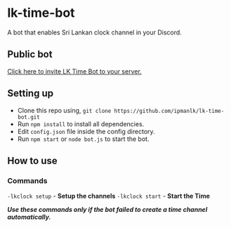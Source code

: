 # lk-time-bot
A bot that enables Sri Lankan clock channel in your Discord.

## Public bot
[Click here to invite LK Time Bot to your server.](https://discordapp.com/oauth2/authorize/?permissions=8&scope=bot&client_id=580814511657844737)

## Setting up
- Clone this repo using,
`git clone https://github.com/ipmanlk/lk-time-bot.git`
- Run `npm install` to install all dependencies.
- Edit `config.json` file inside the config directory.
- Run `npm start` or `node bot.js` to start the bot.

## How to use
### Commands
 
 `-lkclock setup` - **Setup the channels**
 `-lkclock start` - **Start the Time**

***Use these commands only if the bot failed to create a time channel automatically.***